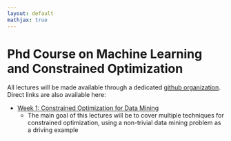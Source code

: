```yaml
---
layout: default
mathjax: true
---
```


# Phd Course on Machine Learning and Constrained Optimization

All lectures will be made available through a dedicated [github organization](https://github.com/phd-course-ml-co-2021). Direct links are also available here:

* [Week 1: Constrained Optimization for Data Mining](https://github.com/phd-course-ml-co-2021/phd-ml-co-2021-01)
  - The main goal of this lectures will be to cover multiple techniques for constrained optimization, using a non-trivial data mining problem as a driving example

